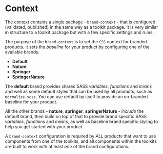 # Context

The context contains a single package - `brand-context` - that is configured (validated, published) in the same way as a toolkit package. It is very similar in structure to a toolkit package but with a few specific settings and rules.

The purpose of the `brand-context` is to set the `CSS` context for branded products. It sets the _baseline_ for your product by configuring one of the available brands.

- **Default**
- **Nature**
- **Springer**
- **SpringerNature**

The **default** brand provides shared SASS _variables_, _functions_ and _mixins_ and well as some default styles that can be used by all products, such as `normalize.scss`. You can use default by itself to provide an un-branded baseline for your product.

All the other brands - **nature**, **springer**, **springerNature** - _include_ the default brand, then build on top of that to provide brand specific SASS _variables_, _functions_ and _mixins_, as well as baseline brand specific styling to help you get started with your product.

A `brand-context` configuration is required by _ALL_ products that want to use components from one of the toolkits, and all components within the toolkits are built to work with at least _one_ of the brand configurations.